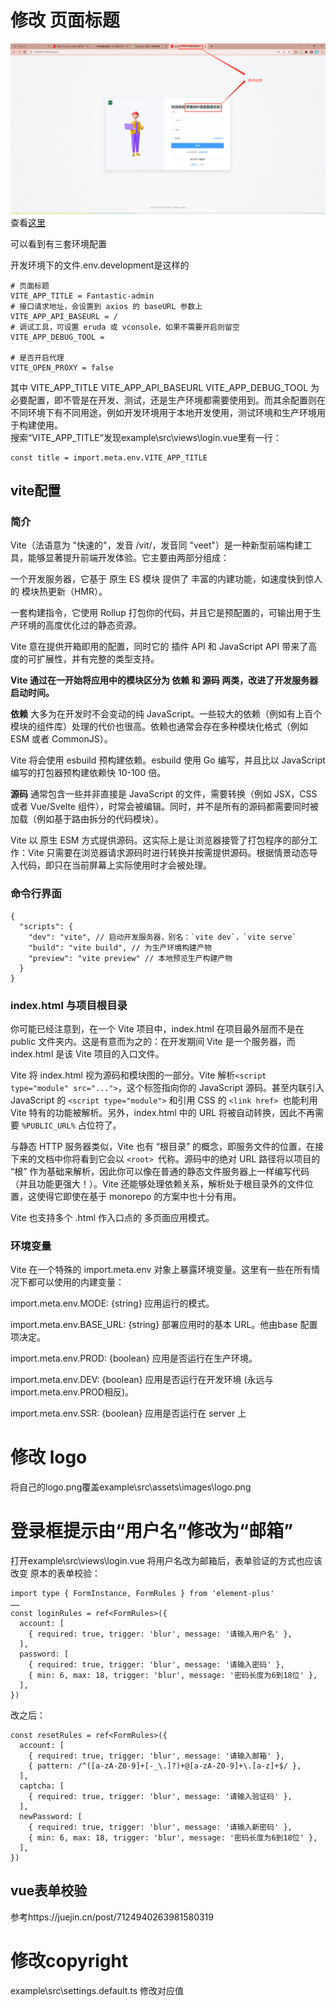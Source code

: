 # 修改 页面标题
![1](.\img\1.png)
查看[这里](https://hooray.gitee.io/fantastic-admin/guide/configure.html)

可以看到有三套环境配置

开发环境下的文件.env.development是这样的
```
# 页面标题
VITE_APP_TITLE = Fantastic-admin
# 接口请求地址，会设置到 axios 的 baseURL 参数上
VITE_APP_API_BASEURL = /
# 调试工具，可设置 eruda 或 vconsole，如果不需要开启则留空
VITE_APP_DEBUG_TOOL =

# 是否开启代理
VITE_OPEN_PROXY = false
```
其中 VITE_APP_TITLE VITE_APP_API_BASEURL VITE_APP_DEBUG_TOOL 为必要配置，即不管是在开发、测试，还是生产环境都需要使用到。而其余配置则在不同环境下有不同用途，例如开发环境用于本地开发使用，测试环境和生产环境用于构建使用。  
搜索“VITE_APP_TITLE”发现example\src\views\login.vue里有一行：
```
const title = import.meta.env.VITE_APP_TITLE
```
## vite配置
### 简介
Vite（法语意为 "快速的"，发音 /vit/，发音同 "veet"）是一种新型前端构建工具，能够显著提升前端开发体验。它主要由两部分组成：

一个开发服务器，它基于 原生 ES 模块 提供了 丰富的内建功能，如速度快到惊人的 模块热更新（HMR）。

一套构建指令，它使用 Rollup 打包你的代码，并且它是预配置的，可输出用于生产环境的高度优化过的静态资源。

Vite 意在提供开箱即用的配置，同时它的 插件 API 和 JavaScript API 带来了高度的可扩展性，并有完整的类型支持。

**Vite 通过在一开始将应用中的模块区分为 依赖 和 源码 两类，改进了开发服务器启动时间。**

**依赖** 大多为在开发时不会变动的纯 JavaScript。一些较大的依赖（例如有上百个模块的组件库）处理的代价也很高。依赖也通常会存在多种模块化格式（例如 ESM 或者 CommonJS）。

Vite 将会使用 esbuild 预构建依赖。esbuild 使用 Go 编写，并且比以 JavaScript 编写的打包器预构建依赖快 10-100 倍。

**源码** 通常包含一些并非直接是 JavaScript 的文件，需要转换（例如 JSX，CSS 或者 Vue/Svelte 组件），时常会被编辑。同时，并不是所有的源码都需要同时被加载（例如基于路由拆分的代码模块）。

Vite 以 原生 ESM 方式提供源码。这实际上是让浏览器接管了打包程序的部分工作：Vite 只需要在浏览器请求源码时进行转换并按需提供源码。根据情景动态导入代码，即只在当前屏幕上实际使用时才会被处理。
### 命令行界面
```
{
  "scripts": {
    "dev": "vite", // 启动开发服务器，别名：`vite dev`，`vite serve`
    "build": "vite build", // 为生产环境构建产物
    "preview": "vite preview" // 本地预览生产构建产物
  }
}
```
### index.html 与项目根目录
你可能已经注意到，在一个 Vite 项目中，index.html 在项目最外层而不是在 public 文件夹内。这是有意而为之的：在开发期间 Vite 是一个服务器，而 index.html 是该 Vite 项目的入口文件。

Vite 将 index.html 视为源码和模块图的一部分。Vite 解析``` <script type="module" src="..."> ```，这个标签指向你的 JavaScript 源码。甚至内联引入 JavaScript 的 ```<script type="module">``` 和引用 CSS 的 ```<link href> ```也能利用 Vite 特有的功能被解析。另外，index.html 中的 URL 将被自动转换，因此不再需要 ```%PUBLIC_URL%``` 占位符了。

与静态 HTTP 服务器类似，Vite 也有 “根目录” 的概念，即服务文件的位置，在接下来的文档中你将看到它会以 ```<root> ```代称。源码中的绝对 URL 路径将以项目的 “根” 作为基础来解析，因此你可以像在普通的静态文件服务器上一样编写代码（并且功能更强大！）。Vite 还能够处理依赖关系，解析处于根目录外的文件位置，这使得它即使在基于 monorepo 的方案中也十分有用。

Vite 也支持多个 .html 作入口点的 多页面应用模式。
### 环境变量
Vite 在一个特殊的 import.meta.env 对象上暴露环境变量。这里有一些在所有情况下都可以使用的内建变量：

import.meta.env.MODE: {string} 应用运行的模式。

import.meta.env.BASE_URL: {string} 部署应用时的基本 URL。他由base 配置项决定。

import.meta.env.PROD: {boolean} 应用是否运行在生产环境。

import.meta.env.DEV: {boolean} 应用是否运行在开发环境 (永远与 import.meta.env.PROD相反)。

import.meta.env.SSR: {boolean} 应用是否运行在 server 上

# 修改 logo
将自己的logo.png覆盖example\src\assets\images\logo.png
# 登录框提示由“用户名”修改为“邮箱”
打开example\src\views\login.vue
将用户名改为邮箱后，表单验证的方式也应该改变
原本的表单校验：
```
import type { FormInstance, FormRules } from 'element-plus'
……
const loginRules = ref<FormRules>({
  account: [
    { required: true, trigger: 'blur', message: '请输入用户名' },
  ],
  password: [
    { required: true, trigger: 'blur', message: '请输入密码' },
    { min: 6, max: 18, trigger: 'blur', message: '密码长度为6到18位' },
  ],
})
```
改之后：
```
const resetRules = ref<FormRules>({
  account: [
    { required: true, trigger: 'blur', message: '请输入邮箱' },
    { pattern: /^([a-zA-Z0-9]+[-_\.]?)+@[a-zA-Z0-9]+\.[a-z]+$/ },
  ],
  captcha: [
    { required: true, trigger: 'blur', message: '请输入验证码' },
  ],
  newPassword: [
    { required: true, trigger: 'blur', message: '请输入新密码' },
    { min: 6, max: 18, trigger: 'blur', message: '密码长度为6到18位' },
  ],
})
```
## vue表单校验
参考https://juejin.cn/post/7124940263981580319

# 修改copyright
example\src\settings.default.ts
修改对应值
